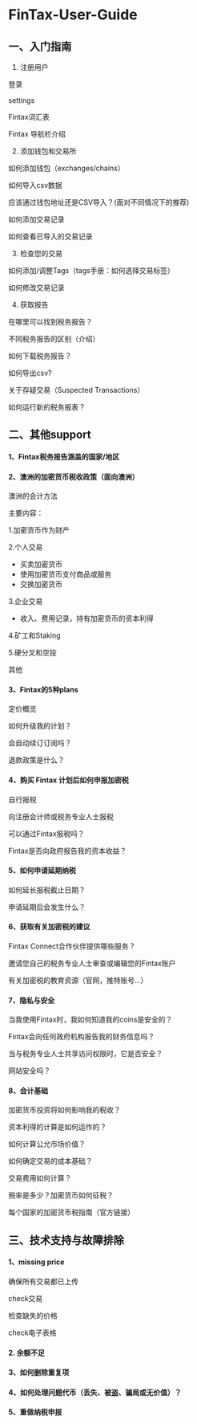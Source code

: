 # FinTax-User-Guide

## 一、入门指南

1. 注册用户

登录

settings

Fintax词汇表

Fintax 导航栏介绍



2. 添加钱包和交易所

如何添加钱包（exchanges/chains）

如何导入csv数据

应该通过钱包地址还是CSV导入？(面对不同情况下的推荐)

如何添加交易记录

如何查看已导入的交易记录



3. 检查您的交易

如何添加/调整Tags（tags手册：如何选择交易标签）

如何修改交易记录



4. 获取报告

在哪里可以找到税务报告？

不同税务报告的区别（介绍）

如何下载税务报告？

如何导出csv?

关于存疑交易（Suspected Transactions）

如何运行新的税务报表？



## 二、其他support

#### 1、Fintax税务报告涵盖的国家/地区



#### 2、澳洲的加密货币税收政策（面向澳洲）

澳洲的会计方法

主要内容：

1.加密货币作为财产

2.个人交易

* 买卖加密货币
* 使用加密货币支付商品或服务
* 交换加密货币

3.企业交易

* 收入、费用记录，持有加密货币的资本利得

4.矿工和Staking

5.硬分叉和空投

其他



#### 3、Fintax的5种plans

定价概览

如何升级我的计划？

会自动续订订阅吗？

退款政策是什么？



#### 4、购买 Fintax 计划后如何申报加密税

自行报税

向注册会计师或税务专业人士报税

可以通过Fintax报税吗？

Fintax是否向政府报告我的资本收益？



#### 5、如何申请延期纳税

如何延长报税截止日期？

申请延期后会发生什么？



#### 6、获取有关加密税的建议

Fintax Connect合作伙伴提供哪些服务？

邀请您自己的税务专业人士审查或编辑您的Fintax账户

有关加密税的教育资源（官网，推特账号...）



#### 7、隐私与安全

当我使用Fintax时，我如何知道我的coins是安全的？

Fintax会向任何政府机构报告我的财务信息吗？

当与税务专业人士共享访问权限时，它是否安全？

网站安全吗？



#### 8、会计基础

加密货币投资将如何影响我的税收？

资本利得的计算是如何运作的？

如何计算公允市场价值？

如何确定交易的成本基础？

交易费用如何计算？

税率是多少？加密货币如何征税？

每个国家的加密货币税指南（官方链接）



## 三、技术支持与故障排除

#### &#x20;1、missing price

确保所有交易都已上传

check交易

检查缺失的价格

check电子表格

#### 2. 余额不足

#### 3、如何删除重复项

#### 4、如何处理问题代币（丢失、被盗、骗局或无价值）？

#### 5、重做纳税申报
